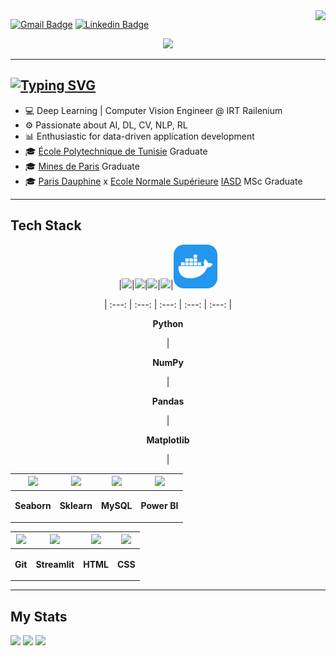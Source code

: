 <img align="right" src="https://visitor-badge.laobi.icu/badge?page_id=montassar.mhamdi">


[![Gmail Badge](https://img.shields.io/badge/-Gmail-c14438?style=flat-square&logo=Gmail&logoColor=white&link=mailto:montassarmhamdi9@gmail.com)](mailto:montassarmhamdi9@gmail.com)
[![Linkedin Badge](https://img.shields.io/badge/-LinkedIn-0e76a8?style=flat-square&logo=Linkedin&logoColor=white)](https://www.linkedin.com/in/montassarmhamdi/)
<!-- [![Portfolio Badge](https://img.shields.io/badge/Portfolio-black?logo=bandcamp&logoColor=white)](https://medaziztousli.weebly.com)
<a href="https://leetcode.com/MedAzizTousli/" target="_blank"><img src="https://img.shields.io/badge/dynamic/json?style=for-the-badge&labelColor=black&color=%23ffa116&label=Solved&query=solved&url=https%3A%2F%2Fbadge.xyli.tech%2Fapi%2Fusers%2FMedAzizTousli&logo=leetcode&logoColor=yellow" alt="LeetCode user MedAzizTousli" height="21" /></a> -->
  
<div id="header" align="center">
  <img src="https://media.giphy.com/media/dWesBcTLavkZuG35MI/giphy.gif" width="200"/>
</div>

---

## [![Typing SVG](https://readme-typing-svg.herokuapp.com?color=%46A490&lines=Hi%2C+I+am+Montassar+Mhamdi)](https://git.io/typing-svg)

- 💻 Deep Learning | Computer Vision Engineer @ IRT Railenium
- ⚙️ Passionate about AI, DL, CV, NLP, RL
- 📊 Enthusiastic for data-driven application development
- 🎓 [École Polytechnique de Tunisie](http://www.ept.rnu.tn/) Graduate
- 🎓 [Mines de Paris](https://www.minesparis.psl.eu/) Graduate
- 🎓 [Paris Dauphine](https://dauphine.psl.eu/) x [Ecole Normale Supérieure](https://www.ens.psl.eu/) [IASD](https://www.masteriasd.eu/fr/) MSc Graduate

--- 

## Tech Stack


<div align="center">

|<img src="https://github.com/TheMrityunjayPathak/TheMrityunjayPathak/assets/123563634/749de882-b62f-4ab7-9157-afff30f77654" width="70px">|<img src="https://github.com/TheMrityunjayPathak/TheMrityunjayPathak/assets/123563634/0d3fa5fc-fd72-4b52-aec6-38c5fef54671" width="70px">|<img src="https://github.com/TheMrityunjayPathak/TheMrityunjayPathak/assets/123563634/1ca8a688-9602-41c6-a6da-9c0b6a28f992" width="70px">|<img src="https://github.com/TheMrityunjayPathak/TheMrityunjayPathak/assets/123563634/a14d14c8-af2d-4e4b-937b-296408717db6" width="70px">|<img src='https://github.com/tandpfun/skill-icons/blob/main/icons/Docker.svg' width='70px'>

| :---: | :---: | :---: | :---: | :---: 
|<p align="center"><strong>Python</strong></p>|<p align="center"><strong>NumPy</strong></p>|<p align="center"><strong>Pandas</strong></p>|<p align="center"><strong>Matplotlib</strong></p>|

|<img src="https://github.com/TheMrityunjayPathak/TheMrityunjayPathak/assets/123563634/6890f2c1-abb8-4545-a932-a1f3db90a0c9" width="70px">|<img src="https://github.com/TheMrityunjayPathak/TheMrityunjayPathak/assets/123563634/02102ef8-2bd9-47ee-87ba-935869e765c6" width="70px">|<img src="https://github.com/TheMrityunjayPathak/TheMrityunjayPathak/assets/123563634/069fcad9-5397-4aac-b2ca-a962db7462f9" width="70px">|<img src="https://github.com/TheMrityunjayPathak/TheMrityunjayPathak/assets/123563634/e8d6ed80-6d8f-47ed-8d36-29ef79630517" width="70px">|
| :---: | :---: | :---: | :---: |
|<p align="center"><strong>Seaborn</strong></p>|<p align="center"><strong>Sklearn</strong></p>|<p align="center"><strong>MySQL</strong></p>|<p align="center"><strong>Power BI</strong></p>|

|<img src="https://github.com/TheMrityunjayPathak/TheMrityunjayPathak/assets/123563634/18f1adb7-e094-4ec9-96bc-9b7a65a6984a" width="70px">|<img src="https://github.com/TheMrityunjayPathak/TheMrityunjayPathak/assets/123563634/18a1bb39-a759-465e-81de-4dd96493b667" width="70px">|<img src="https://github.com/TheMrityunjayPathak/TheMrityunjayPathak/assets/123563634/ba807579-e8c9-4756-9b4e-c9625b7b686a" width="70px">|<img src="https://github.com/TheMrityunjayPathak/TheMrityunjayPathak/assets/123563634/8b9fb14b-0bb7-4474-b804-a7c45c6bbc6f" width="70px">|
| :---: | :---: | :---: | :---: |
|<p align="center"><strong>Git</strong></p>|<p align="center"><strong>Streamlit</strong></p>|<p align="center"><strong>HTML</strong></p>|<p align="center"><strong>CSS</strong></p>|

</div>


---

## My Stats 

<img width=400 src='https://github-readme-stats.vercel.app/api?username=Sora-mmh&theme=vue-dark&show_icons=true&hide_border=true&count_private=true' />
<img width=400 src='https://github-readme-streak-stats.herokuapp.com/?user=Sora-mmh&theme=vue-dark&hide_border=true' />
<img width=400 src='https://github-readme-stats.vercel.app/api/top-langs/?username=Sora-mmh&theme=vue-dark&show_icons=true&hide_border=true&layout=compact' />



  


